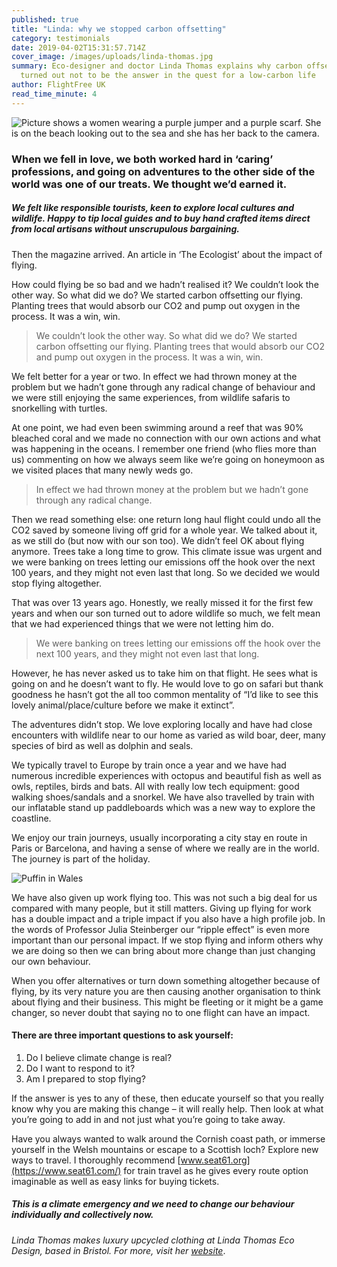 ```yaml
---
published: true
title: "Linda: why we stopped carbon offsetting"
category: testimonials
date: 2019-04-02T15:31:57.714Z
cover_image: /images/uploads/linda-thomas.jpg
summary: Eco-designer and doctor Linda Thomas explains why carbon offsetting
  turned out not to be the answer in the quest for a low-carbon life
author: FlightFree UK
read_time_minute: 4
---
```

![Picture shows a women wearing a purple jumper and a purple scarf. She is on the beach looking out to the sea and she has her back to the camera. ](/images/uploads/linda-thomas.jpg)

### When we fell in love, we both worked hard in ‘caring’ professions, and going on adventures to the other side of the world was one of our treats. We thought we’d earned it. 

##### We felt like responsible tourists, keen to explore local cultures and wildlife. Happy to tip local guides and to buy hand crafted items direct from local artisans without unscrupulous bargaining. 

Then the magazine arrived. An article in ‘The Ecologist’ about the impact of flying. 

How could flying be so bad and we hadn’t realised it? We couldn’t look the other way. So what did we do? We started carbon offsetting our flying. Planting trees that would absorb our CO2 and pump out oxygen in the process. It was a win, win. 

> We couldn’t look the other way. So what did we do? We started carbon offsetting our flying. Planting trees that would absorb our CO2 and pump out oxygen in the process. It was a win, win.

We felt better for a year or two. In effect we had thrown money at the problem but we hadn’t gone through any radical change of behaviour and we were still enjoying the same experiences, from wildlife safaris to snorkelling with turtles. 

At one point, we had even been swimming around a reef that was 90% bleached coral and we made no connection with our own actions and what was happening in the oceans. I remember one friend (who flies more than us) commenting on how we always seem like we’re going on honeymoon as we visited places that many newly weds go. 

> In effect we had thrown money at the problem but we hadn’t gone through any radical change.

Then we read something else: one return long haul flight could undo all the CO2 saved by someone living off grid for a whole year. We talked about it, as we still do (but now with our son too). We didn’t feel OK about flying anymore. Trees take a long time to grow. This climate issue was urgent and we were banking on trees letting our emissions off the hook over the next 100 years, and they might not even last that long. So we decided we would stop flying altogether. 

That was over 13 years ago. Honestly, we really missed it for the first few years and when our son turned out to adore wildlife so much, we felt mean that we had experienced things that we were not letting him do. 

> We were banking on trees letting our emissions off the hook over the next 100 years, and they might not even last that long.

However, he has never asked us to take him on that flight. He sees what is going on and he doesn’t want to fly. He would love to go on safari but thank goodness he hasn’t got the all too common mentality of “I’d like to see this lovely animal/place/culture before we make it extinct”.

The adventures didn’t stop. We love exploring locally and have had close encounters with wildlife near to our home as varied as wild boar, deer, many species of bird as well as dolphin and seals. 

We typically travel to Europe by train once a year and we have had numerous incredible experiences with octopus and beautiful fish as well as owls, reptiles, birds and bats. All with really low tech equipment: good walking shoes/sandals and a snorkel. We have also travelled by train with our inflatable stand up paddleboards which was a new way to explore the coastline. 

We enjoy our train journeys, usually incorporating a city stay en route in Paris or Barcelona, and having a sense of where we really are in the world. The journey is part of the holiday.

![](/images/uploads/puffin.jpg "Puffin in Wales")

We have also given up work flying too. This was not such a big deal for us compared with many people, but it still matters. Giving up flying for work has a double impact and a triple impact if you also have a high profile job. In the words of Professor Julia Steinberger our “ripple effect” is even more important than our personal impact. If we stop flying and inform others why we are doing so then we can bring about more change than just changing our own behaviour. 

When you offer alternatives or turn down something altogether because of flying, by its very nature you are then causing another organisation to think about flying and their business. This might be fleeting or it might be a game changer, so never doubt that saying no to one flight can have an impact.

#### There are three important questions to ask yourself:

1. Do I believe climate change is real?
2. Do I want to respond to it?
3. Am I prepared to stop flying?

If the answer is yes to any of these, then educate yourself so that you really know why you are making this change – it will really help. Then look at what you’re going to add in and not just what you’re going to take away. 

Have you always wanted to walk around the Cornish coast path, or immerse yourself in the Welsh mountains or escape to a Scottish loch? Explore new ways to travel. I thoroughly recommend [www.seat61.org](https://www.seat61.com/) for train travel as he gives every route option imaginable as well as easy links for buying tickets. 

##### This is a climate emergency and we need to change our behaviour individually and collectively now.

*Linda Thomas makes luxury upcycled clothing at Linda Thomas Eco Design, based in Bristol. For more, visit her* *[website](http://lindathomasecodesign.co.uk/index.php/about/)*.